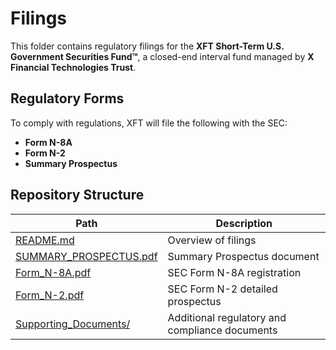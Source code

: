 # Filings

This folder contains regulatory filings for the **XFT Short-Term U.S. Government Securities Fund™**, a closed-end interval fund managed by **X Financial Technologies Trust**.


## Regulatory Forms

To comply with regulations, XFT will file the following with the SEC:

- **Form N-8A**
- **Form N-2**
- **Summary Prospectus**



## Repository Structure

| Path | Description |
|------|-------------|
| [README.md](./README.md) | Overview of filings |
| [SUMMARY_PROSPECTUS.pdf](./SUMMARY_PROSPECTUS.pdf) | Summary Prospectus document |
| [Form_N-8A.pdf](./n8a.txt) | SEC Form N-8A registration |
| [Form_N-2.pdf](./n2.md) | SEC Form N-2 detailed prospectus |
| [Supporting_Documents/](./Supporting_Documents/) | Additional regulatory and compliance documents |
